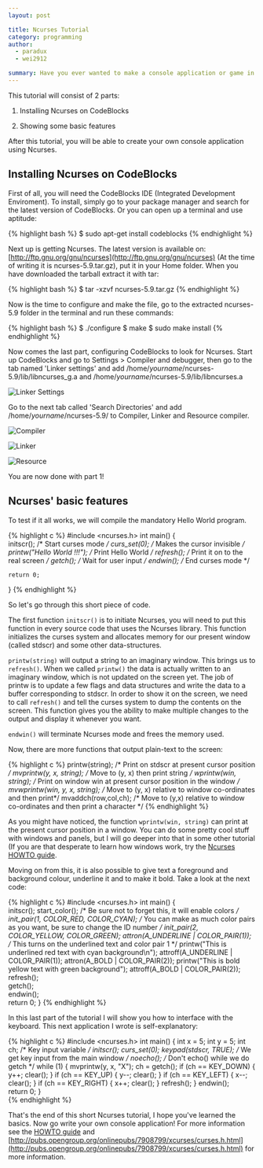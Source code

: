 ```yaml
---
layout: post

title: Ncurses Tutorial
category: programming
author: 
  - paradux
  - wei2912

summary: Have you ever wanted to make a console application or game in C++? Well, Ncurses is the solution! This short tutorial will teach you how to setup this library on CodeBlocks and will teach you some basic features.
---
```


This tutorial will consist of 2 parts:

1) Installing Ncurses on CodeBlocks

2) Showing some basic features

After this tutorial, you will be able to create your own console application using Ncurses.

<!--more-->

## Installing Ncurses on CodeBlocks

First of all, you will need the CodeBlocks IDE (Integrated Development Enviroment). To install, simply go to your package manager and search for the latest version of CodeBlocks. Or you can open up a terminal and use aptitude:

{% highlight bash %}
$ sudo apt-get install codeblocks
{% endhighlight %}

Next up is getting Ncurses. The latest version is available on: [http://ftp.gnu.org/gnu/ncurses](http://ftp.gnu.org/gnu/ncurses) (At the time of writing it is ncurses-5.9.tar.gz), put it in your Home folder.
When you have downloaded the tarball extract it with tar:

{% highlight bash %}
$ tar -xzvf ncurses-5.9.tar.gz
{% endhighlight %}

Now is the time to configure and make the file, go to the extracted ncurses-5.9 folder in the terminal and run these commands:

{% highlight bash %}
$ ./configure
$ make
$ sudo make install
{% endhighlight %}

Now comes the last part, configuring CodeBlocks to look for Ncurses. Start up CodeBlocks and go to Settings > Compiler and debugger, then go to the tab named 'Linker settings' and add /home/*yourname*/ncurses-5.9/lib/libncurses_g.a and /home/*yourname*/ncurses-5.9/lib/libncurses.a 

![Linker Settings](/img/programming/NcursesTutorial/linker_settings.png "Adding the Ncurses linker file")

Go to the next tab called 'Search Directories' and add /home/*yourname*/ncurses-5.9/ to Compiler, Linker and Resource compiler.

![Compiler](/img/programming/NcursesTutorial/compiler.png "Adding the main Ncurses folder to Compiler.")

![Linker](/img/programming/NcursesTutorial/linker.png "Adding the main Ncurses folder to Linker.")

![Resource](/img/programming/NcursesTutorial/resource.png "Adding the main Ncurses folder to Resource Compiler.")

You are now done with part 1!

## Ncurses' basic features

To test if it all works, we will compile the mandatory Hello World program.

{% highlight c %}
#include <ncurses.h>
int main()
{	
	initscr(); /* Start curses mode  */
	curs_set(0); /* Makes the cursor invisible */
	printw("Hello World !!!"); /* Print Hello World */
	refresh(); /* Print it on to the real screen */
	getch(); /* Wait for user input */
	endwin(); /* End curses mode */
	
	return 0;
}
{% endhighlight %}

So let's go through this short piece of code. 

The first function `initscr()` is to initiate Ncurses, you will need to put this function in every source code that uses the Ncurses library. This function initializes the curses system and allocates memory for our present window (called stdscr) and some other data-structures. 

`printw(string)` will output a string to an imaginary window. This brings us to `refresh()`. When we called `printw()` the data is actually written to an imaginary window, which is not updated on the screen yet. The job of printw is to update a few flags and data structures and write the data to a buffer corresponding to stdscr. In order to show it on the screen, we need to call `refresh()` and tell the curses system to dump the contents on the screen. This function gives you the ability to make multiple changes to the output and display it whenever you want. 

`endwin()` will terminate Ncurses mode and frees the memory used.

Now, there are more functions that output plain-text to the screen: 

{% highlight c %}
printw(string); /* Print on stdscr at present cursor position */
mvprintw(y, x, string); /* Move to (y, x) then print string     */
wprintw(win, string); /* Print on window win at present cursor position in the window */			   
mvwprintw(win, y, x, string); /* Move to (y, x) relative to window co-ordinates and then print*/
mvaddch(row,col,ch); /* Move to (y,x) relative to window co-ordinates and then print a character */
{% endhighlight %}

As you might have noticed, the function `wprintw(win, string)` can print at the present cursor position in a window. You can do some pretty cool stuff with windows and panels, but I will go deeper into that in some other tutorial (If you are that desperate to learn how windows work, try the [Ncurses HOWTO guide](http://tldp.org/HOWTO/NCURSES-Programming-HOWTO/windows.html).

Moving on from this, it is also possible to give text a foreground and background colour, underline it and to make it bold. Take a look at the next code:

{% highlight c %}
#include <ncurses.h>
int main()
{	
	initscr();
	start_color(); /* Be sure not to forget this, it will enable colors */
	init_pair(1, COLOR_RED, COLOR_CYAN); /* You can make as much color pairs as you want, be sure to change the ID number */
	init_pair(2, COLOR_YELLOW, COLOR_GREEN);
	attron(A_UNDERLINE | COLOR_PAIR(1)); /* This turns on the underlined text and color pair 1 */
	printw("This is underlined red text with cyan background\n");
	attroff(A_UNDERLINE | COLOR_PAIR(1));
	attron(A_BOLD | COLOR_PAIR(2));
	printw("This is bold yellow text with green background");
	attroff(A_BOLD | COLOR_PAIR(2));
	refresh();			
	getch();			
	endwin();		
	return 0;
}
{% endhighlight %}

In this last part of the tutorial I will show you how to interface with the keyboard. This next application I wrote is self-explanatory:

{% highlight c %}
#include <ncurses.h>
int main()
{
    int x = 5;
    int y = 5;
    int ch; /* Key input variable */
    initscr();
    curs_set(0);
    keypad(stdscr, TRUE);		/* We get key input	from the main window */
    noecho(); /* Don't echo() while we do getch */
    while (1)
    {
        mvprintw(y, x, "X");
        ch = getch();
        if (ch == KEY_DOWN)
        {
            y++;
            clear();
        }
        if (ch == KEY_UP)
        {
            y--;
            clear();
        }
        if (ch == KEY_LEFT)
        {
            x--;
            clear();
        }
        if (ch == KEY_RIGHT)
        {
            x++;
            clear();
        }
        refresh();
    }
    endwin();			
    return 0;
}	
{% endhighlight %}

That's the end of this short Ncurses tutorial, I hope you've learned the basics. Now go write your own console application! For more information see the [HOWTO guide](http://www.tldp.org/HOWTO/NCURSES-Programming-HOWTO/index.html) and [http://pubs.opengroup.org/onlinepubs/7908799/xcurses/curses.h.html](http://pubs.opengroup.org/onlinepubs/7908799/xcurses/curses.h.html) for more information.
